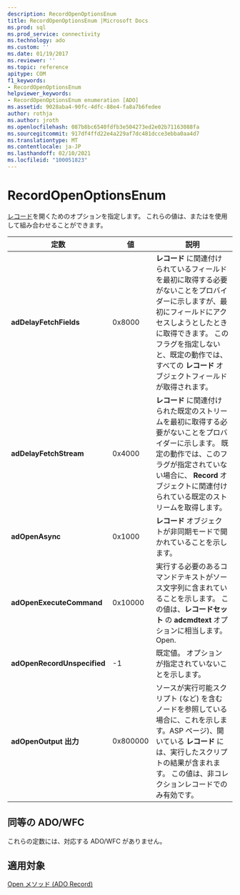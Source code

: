 ```yaml
---
description: RecordOpenOptionsEnum
title: RecordOpenOptionsEnum |Microsoft Docs
ms.prod: sql
ms.prod_service: connectivity
ms.technology: ado
ms.custom: ''
ms.date: 01/19/2017
ms.reviewer: ''
ms.topic: reference
apitype: COM
f1_keywords:
- RecordOpenOptionsEnum
helpviewer_keywords:
- RecordOpenOptionsEnum enumeration [ADO]
ms.assetid: 9028aba4-90fc-4dfc-88e4-fa8a7b6fedee
author: rothja
ms.author: jroth
ms.openlocfilehash: 087b8bc6540fdfb3e504273ed2e02b71163088fa
ms.sourcegitcommit: 917df4ffd22e4a229af7dc481dcce3ebba0aa4d7
ms.translationtype: MT
ms.contentlocale: ja-JP
ms.lasthandoff: 02/10/2021
ms.locfileid: "100051823"
---
```

# <a name="recordopenoptionsenum"></a>RecordOpenOptionsEnum
[レコード](./record-object-ado.md)を開くためのオプションを指定します。 これらの値は、またはを使用して組み合わせることができます。  
  
|定数|値|説明|  
|--------------|-----------|-----------------|  
|**adDelayFetchFields**|0x8000|**レコード** に関連付けられているフィールドを最初に取得する必要がないことをプロバイダーに示しますが、最初にフィールドにアクセスしようとしたときに取得できます。 このフラグを指定しないと、既定の動作では、すべての **レコード** オブジェクトフィールドが取得されます。|  
|**adDelayFetchStream**|0x4000|**レコード** に関連付けられた既定のストリームを最初に取得する必要がないことをプロバイダーに示します。 既定の動作では、このフラグが指定されていない場合に、 **Record** オブジェクトに関連付けられている既定のストリームを取得します。|  
|**adOpenAsync**|0x1000|**レコード** オブジェクトが非同期モードで開かれていることを示します。|  
|**adOpenExecuteCommand**|0x10000|実行する必要のあるコマンドテキストがソース文字列に含まれていることを示します。 この値は、**レコードセット** の **adcmdtext** オプションに相当します。 Open.|  
|**adOpenRecordUnspecified**|-1|既定値。 オプションが指定されていないことを示します。|  
|**adOpenOutput 出力**|0x800000|ソースが実行可能スクリプト (など) を含むノードを参照している場合に、これを示します。ASP ページ)、開いている **レコード** には、実行したスクリプトの結果が含まれます。 この値は、非コレクションレコードでのみ有効です。|  
  
## <a name="adowfc-equivalent"></a>同等の ADO/WFC  
 これらの定数には、対応する ADO/WFC がありません。  
  
## <a name="applies-to"></a>適用対象  
 [Open メソッド (ADO Record)](./open-method-ado-record.md)